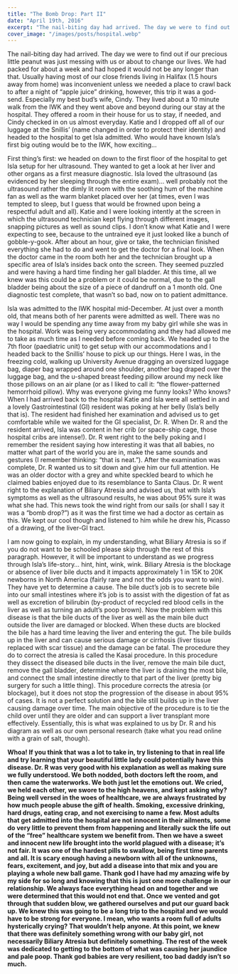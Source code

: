 ```yaml
---
title: "The Bomb Drop: Part II"
date: "April 19th, 2016"
excerpt: "The nail-biting day had arrived. The day we were to find out if our precious little peanut was just messing with us or..."
cover_image: "/images/posts/hospital.webp"
---
```


The nail-biting day had arrived. The day we were to find out if our precious little peanut was just messing with us or about to change our lives. We had packed for about a week and had hoped it would not be any longer than that. Usually having most of our close friends living in Halifax (1.5 hours away from home) was inconvenient unless we needed a place to crawl back to after a night of “apple juice” drinking, however, this trip it was a god-send. Especially my best bud’s wife, Cindy. They lived about a 10 minute walk from the IWK and they went above and beyond during our stay at the hospital. They offered a room in their house for us to stay, if needed, and Cindy checked in on us almost everyday. Katie and I dropped off all of our luggage at the Snillis’ (name changed in order to protect their identity) and headed to the hospital to get Isla admitted. Who would have known Isla’s first big outing would be to the IWK, how exciting…

First thing’s first: we headed on down to the first floor of the hospital to get Isla setup for her ultrasound. They wanted to get a look at her liver and other organs as a first measure diagnostic. Isla loved the ultrasound (as evidenced by her sleeping through the entire exam)… well probably not the ultrasound rather the dimly lit room with the soothing hum of the machine fan as well as the warm blanket placed over her (at times, even I was tempted to sleep, but I guess that would be frowned upon being a respectful adult and all). Katie and I were looking intently at the screen in which the ultrasound technician kept flying through different images, snapping pictures as well as sound clips. I don’t know what Katie and I were expecting to see, because to the untrained eye it just looked like a bunch of gobble-y-gook. After about an hour, give or take, the technician finished everything she had to do and went to get the doctor for a final look. When the doctor came in the room both her and the technician brought up a specific area of Isla’s insides back onto the screen. They seemed puzzled and were having a hard time finding her gall bladder. At this time, all we knew was this could be a problem or it could be normal, due to the gall bladder being about the size of a piece of dandruff on a 1 month old. One diagnostic test complete, that wasn’t so bad, now on to patient admittance.

Isla was admitted to the IWK hospital mid-December. At just over a month old, that means both of her parents were admitted as well. There was no way I would be spending any time away from my baby girl while she was in the hospital. Work was being very accommodating and they had allowed me to take as much time as I needed before coming back. We headed up to the 7th floor (paediatric unit) to get setup with our accommodations and I headed back to the Snillis’ house to pick up our things. Here I was, in the freezing cold, walking up University Avenue dragging an oversized luggage bag, diaper bag wrapped around one shoulder, another bag draped over the luggage bag, and the u-shaped breast feeding pillow around my neck like those pillows on an air plane (or as I liked to call it: “the flower-patterned hemorrhoid pillow). Why was everyone giving me funny looks? Who knows? When I had arrived back to the hospital Katie and Isla were all settled in and a lovely Gastrointestinal (GI) resident was poking at her belly (Isla’s belly that is). The resident had finished her examination and advised us to get comfortable while we waited for the GI specialist, Dr. R. When Dr. R and the resident arrived, Isla was content in her crib (or space-ship cage, those hospital cribs are intense!). Dr. R went right to the belly poking and I remember the resident saying how interesting it was that all babies, no matter what part of the world you are in, make the same sounds and gestures (I remember thinking: “that is neat.”). After the examination was complete, Dr. R wanted us to sit down and give him our full attention. He was an older doctor with a grey and white speckled beard to which he claimed babies enjoyed due to its resemblance to Santa Claus. Dr. R went right to the explanation of Biliary Atresia and advised us, that with Isla’s symptoms as well as the ultrasound results, he was about 95% sure it was what she had. This news took the wind right from our sails (or shall I say it was a “bomb drop?”) as it was the first time we had a doctor as certain as this. We kept our cool though and listened to him while he drew his, Picasso of a drawing, of the liver-GI tract.

I am now going to explain, in my understanding, what Biliary Atresia is so if you do not want to be schooled please skip through the rest of this paragraph. However, it will be important to understand as we progress through Isla’s life-story… hint, hint, wink, wink. Biliary Atresia is the blockage or absence of liver bile ducts and it impacts approximately 1 in 15K to 20K newborns in North America (fairly rare and not the odds you want to win). They have yet to determine a cause. The bile duct’s job is to secrete bile into our small intestines where it’s job is to assist with the digestion of fat as well as excretion of bilirubin (by-product of recycled red blood cells in the liver as well as turning an adult’s poop brown). Now the problem with this disease is that the bile ducts of the liver as well as the main bile duct outside the liver are damaged or blocked. When these ducts are blocked the bile has a hard time leaving the liver and entering the gut. The bile builds up in the liver and can cause serious damage or cirrhosis (liver tissue replaced with scar tissue) and the damage can be fatal. The procedure they do to correct the atresia is called the Kasai procedure. In this procedure they dissect the diseased bile ducts in the liver, remove the main bile duct, remove the gall bladder, determine where the liver is draining the most bile, and connect the small intestine directly to that part of the liver (pretty big surgery for such a little thing). This procedure corrects the atresia (or blockage), but it does not stop the progression of the disease in about 95% of cases. It is not a perfect solution and the bile still builds up in the liver causing damage over time. The main objective of the procedure is to tie the child over until they are older and can support a liver transplant more effectively. Essentially, this is what was explained to us by Dr. R and his diagram as well as our own personal research (take what you read online with a grain of salt, though).

**Whoa! If you think that was a lot to take in, try listening to that in real life and try learning that your beautiful little lady could potentially have this disease. Dr. R was very good with his explanation as well as making sure we fully understood. We both nodded, both doctors left the room, and then came the waterworks. We both just let the emotions out. We cried, we held each other, we swore to the high heavens, and kept asking why? Being well versed in the woes of healthcare, we are always frustrated by how much people abuse the gift of health. Smoking, excessive drinking, hard drugs, eating crap, and not exercising to name a few. Most adults that get admitted into the hospital are not innocent in their ailments, some do very little to prevent them from happening and literally suck the life out of the “free” healthcare system we benefit from. Then we have a sweet and innocent new life brought into the world plagued with a disease; it’s not fair. It was one of the hardest pills to swallow, being first time parents and all. It is scary enough having a newborn with all of the unknowns, fears, excitement, and joy, but add a disease into that mix and you are playing a whole new ball game. Thank god I have had my amazing wife by my side for so long and knowing that this is just one more challenge in our relationship. We always face everything head on and together and we were determined that this would not end that. Once we vented and got through that sudden blow, we gathered ourselves and put our guard back up. We knew this was going to be a long trip to the hospital and we would have to be strong for everyone. I mean, who wants a room full of adults hysterically crying? That wouldn’t help anyone. At this point, we knew that there was definitely something wrong with our baby girl, not necessarily Biliary Atresia but definitely something. The rest of the week was dedicated to getting to the bottom of what was causing her jaundice and pale poop. Thank god babies are very resilient, too bad daddy isn’t so much.**
